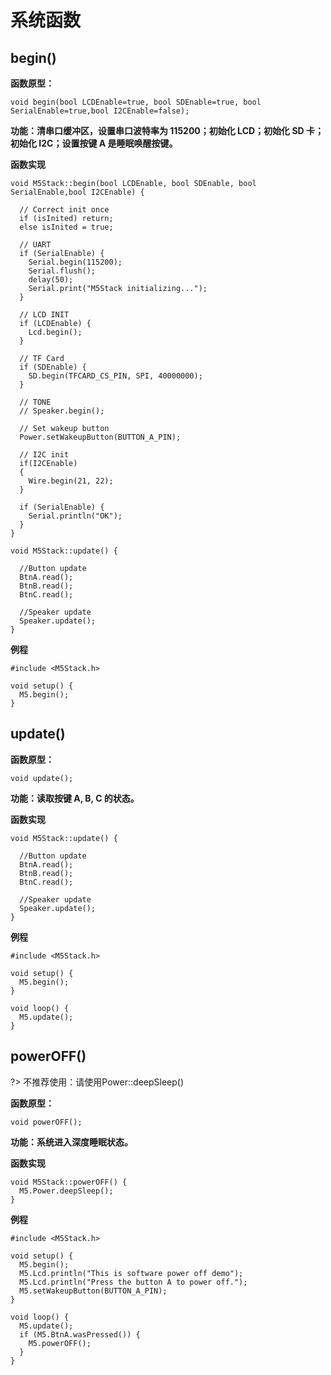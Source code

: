 # 系统函数

##  begin()

**函数原型：**

`void begin(bool LCDEnable=true, bool SDEnable=true, bool SerialEnable=true,bool I2CEnable=false);`

<!-- `fillScreen(color)` # for micropython -->

**功能：清串口缓冲区，设置串口波特率为 115200；初始化 LCD；初始化 SD 卡；初始化 I2C；设置按键 A 是睡眠唤醒按键。**

**函数实现**

```clike
void M5Stack::begin(bool LCDEnable, bool SDEnable, bool SerialEnable,bool I2CEnable) {

  // Correct init once
  if (isInited) return;
  else isInited = true;

  // UART
  if (SerialEnable) {
    Serial.begin(115200);
    Serial.flush();
    delay(50);
    Serial.print("M5Stack initializing...");
  }

  // LCD INIT
  if (LCDEnable) {
    Lcd.begin();
  }

  // TF Card
  if (SDEnable) {
    SD.begin(TFCARD_CS_PIN, SPI, 40000000);
  }

  // TONE
  // Speaker.begin();

  // Set wakeup button
  Power.setWakeupButton(BUTTON_A_PIN);

  // I2C init
  if(I2CEnable)
  {
    Wire.begin(21, 22);
  }

  if (SerialEnable) {
    Serial.println("OK");
  }
}

void M5Stack::update() {

  //Button update
  BtnA.read();
  BtnB.read();
  BtnC.read();

  //Speaker update
  Speaker.update();
}

```

**例程**

```clike
#include <M5Stack.h>

void setup() {
  M5.begin();
}
```

##  update()

**函数原型：**

`void update();`

<!-- `fillScreen(color)` # for micropython -->

**功能：读取按键 A, B, C 的状态。**

**函数实现**

```clike
void M5Stack::update() {

  //Button update
  BtnA.read();
  BtnB.read();
  BtnC.read();

  //Speaker update
  Speaker.update();
}
```

**例程**

```clike
#include <M5Stack.h>

void setup() {
  M5.begin();
}

void loop() {
  M5.update();
}
```

##  powerOFF()

?> 不推荐使用：请使用Power::deepSleep()

**函数原型：**

`void powerOFF();`

<!-- `fillScreen(color)` # for micropython -->

**功能：系统进入深度睡眠状态。**

**函数实现**

```clike
void M5Stack::powerOFF() {
  M5.Power.deepSleep();
}
```

**例程**

```clike
#include <M5Stack.h>

void setup() {
  M5.begin();
  M5.Lcd.println("This is software power off demo");
  M5.Lcd.println("Press the button A to power off.");
  M5.setWakeupButton(BUTTON_A_PIN);
}

void loop() {
  M5.update();
  if (M5.BtnA.wasPressed()) {
    M5.powerOFF();
  }
}
```